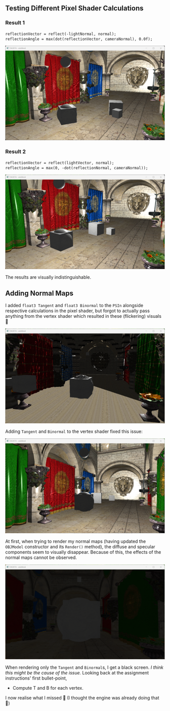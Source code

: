 
## Testing Different Pixel Shader Calculations

### Result 1
```hlsl
reflectionVector = reflect(-lightNormal, normal);
reflectionAngle = max(dot(reflectionVector, cameraNormal), 0.0f);
```
![alt text](images/textured_room_1.png)

### Result 2
```hlsl
reflectionVector = reflect(lightVector, normal);
reflectionAngle = max(0, -dot(reflectionNormal, cameraNormal));
```
![alt text](images/textured_room_2.png)

The results are visually indistinguishable.

## Adding Normal Maps

I added `float3 Tangent` and `float3 Binormal` to the `PSIn` alongside respective calculations in the pixel shader, but forgot to actually pass anything from the vertex shader which resulted in these (flickering) visuals 🐡

![alt text](images/image.png)

Adding `Tangent` and `Binormal` to the vertex shader fixed this issue:

![alt text](images/image-1.png)

At first, when trying to render my normal maps (having updated the `OBJModel` constructor and its `Render()` method), the diffuse and specular components seem to visually disappear. Because of this, the effects of the normal maps cannot be observed.

![alt text](images/image-2.png)

When rendering only the `Tangent` and `Binormal`s, I get a black screen. *I think this might be the cause of the issue.* Looking back at the assignment instructions' first bullet-point,

- Compute T and B for each vertex.

I now realise what I missed 🤧 (I thought the engine was already doing that 🤡)
